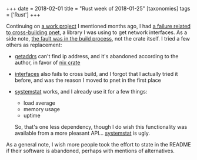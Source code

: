 +++
date = 2018-02-01
title = "Rust week of 2018-01-25"
[taxonomies]
tags = ['Rust']
+++

Continuing on [a work project] I mentioned months ago,
I had [a failure related to cross-building pnet],
a library I was using to get network interfaces.
As a side note, [the fault was in the build process],
not the crate itself.
I tried a few others as replacement:

- [getaddrs] can't find ip address, and it's abandoned according to
  the author, in favor of [nix crate]
- [interfaces] also fails to cross build, and I forgot that I actually
  tried it before, and was the reason I moved to pnet in the first
  place
- [systemstat] works, and I already use it for a few things:
  - load average
  - memory usage
  - uptime

  So, that's one less dependency, though I do wish this functionality
  was available from a more pleasant API... [systemstat] is ugly.

As a general note, I wish more people took the effort to state in the
README if their software is abandoned, perhaps with mentions of
alternatives.


[a work project]: @/rust-week-of-2017-10-05.md
[a failure related to cross-building pnet]: https://github.com/libpnet/libpnet/issues/309
[the fault was in the build process]: https://github.com/japaric/cross/issues/39
[nix crate]: https://crates.io/crates/nix
[getaddrs]: https://crates.io/crates/getaddrs
[interfaces]: https://crates.io/crates/interfaces
[systemstat]: https://crates.io/crates/systemstat
